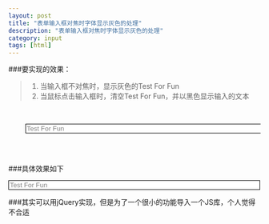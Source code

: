 ```yaml
---
layout: post
title: "表单输入框对焦时字体显示灰色的处理"
description: "表单输入框对焦时字体显示灰色的处理"
category: input
tags: [html]
---
```


###要实现的效果：   
>1. 当输入框不对焦时，显示灰色的Test For Fun    
>2. 当鼠标点击输入框时，清空Test For Fun，并以黑色显示输入的文本    

<pre class="brush:php">
  <form>
    <input  type="text" name="address" size="60" maxlength="60" 
    		style="color:gray; background: #fff; border: 1px solid #000;" value="Test For Fun" 
    		onfocus="if(this.value=='Test For Fun'){this.value=''};this.style.color='black';" 
    		onblur="if(this.value==''||this.value=='Test For Fun'){this.value='Test For Fun';this.style.color='gray';}">
  </form>
</pre>
###具体效果如下
<form>
<input type="text" name="address" size="60" maxlength="60" style="color:gray; background: #fff; border: 1px solid #000;" value="Test For Fun" onfocus="if(this.value=='Test For Fun'){this.value=''};this.style.color='black';" onblur="if(this.value==''||this.value=='Test For Fun'){this.value='Test For Fun';this.style.color='gray';}">
</form>

###其实可以用jQuery实现，但是为了一个很小的功能导入一个JS库，个人觉得不合适
